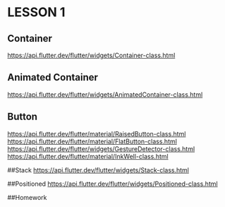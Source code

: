 # LESSON 1

## Container

https://api.flutter.dev/flutter/widgets/Container-class.html

## Animated Container

https://api.flutter.dev/flutter/widgets/AnimatedContainer-class.html

## Button

https://api.flutter.dev/flutter/material/RaisedButton-class.html
https://api.flutter.dev/flutter/material/FlatButton-class.html
https://api.flutter.dev/flutter/widgets/GestureDetector-class.html
https://api.flutter.dev/flutter/material/InkWell-class.html

##Stack
https://api.flutter.dev/flutter/widgets/Stack-class.html

##Positioned
https://api.flutter.dev/flutter/widgets/Positioned-class.html

##Homework

